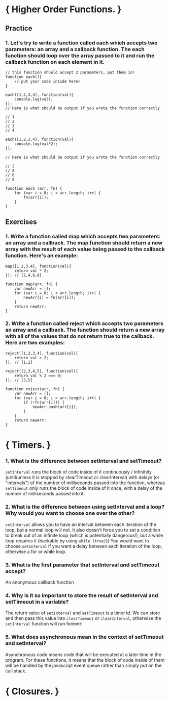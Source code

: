 # { Higher Order Functions. }

## Practice

### 1. Let's try to write a function called each which accepts two parameters: an array and a callback function. The each function should loop over the array passed to it and run the callback function on each element in it.

~~~~
// this function should accept 2 parameters, put them in!
function each(){
    // put your code inside here!
}

each([1,2,3,4], function(val){
    console.log(val);
});
// Here is what should be output if you wrote the function correctly

// 1
// 2
// 3
// 4

each([1,2,3,4], function(val){
    console.log(val*2);
});

// Here is what should be output if you wrote the function correctly

// 2
// 4
// 6
// 8
~~~~

~~~~
function each (arr, fn) {
	for (var i = 0; i < arr.length; i++) {
		fn(arr[i]);
	}
}
~~~~

## Exercises

### 1. Write a function called map which accepts two parameters: an array and a callback. The map function should return a new array with the result of each value being passed to the callback function. Here's an example:

~~~~
map([1,2,3,4], function(val){
    return val * 2;
}); // [2,4,6,8]
~~~~

~~~~
function map(arr, fn) {
	var newArr = [];
	for (var i = 0; i < arr.length; i++) {
		newArr[i] = fn(arr[i]);
	}
	return newArr;
}
~~~~

### 2. Write a function called reject which accepts two parameters an array and a callback. The function should return a new array with all of the values that do not return true to the callback. Here are two examples:

~~~~
reject([1,2,3,4], function(val){
    return val > 2;
}); // [1,2]

reject([2,3,4,5], function(val){
    return val % 2 === 0;
}); // [3,5]
~~~~

~~~~
function reject(arr, fn) {
	var newArr = [];
	for (var i = 0; i < arr.length; i++) {
		if (!fn(arr[i])) {
			newArr.push(arr[i]);
		}
	}
	return newArr;
}
~~~~

# { Timers. }

### 1. What is the difference between setInterval and setTimeout?

```setInterval``` runs the block of code inside of it continuously / infinitely (until/unless it is stopped by clearTimeout or clearInterval) with delays (or "intervals") of the number of milliseconds passed into the function, whereas ```setTimeout``` only runs the block of code inside of it once, with a delay of the number of milliseconds passed into it. 

### 2. What is the difference between using setInterval and a loop? Why would you want to choose one over the other?

```setInterval``` allows you to have an interval between each iteration of the loop, but a normal loop will not. It also doesn't force you to set a condition to break out of an infinite loop (which is potentially dangerous!), but a while loop requires it (hackable by using ```while (true)```)) You would want to choose ```setInterval``` if you want a delay between each iteration of the loop, otherwise a for or while loop.

### 3. What is the first parameter that setInterval and setTimeout accept?

An anonymous callback function 

### 4. Why is it so important to store the result of setInterval and setTimeout in a variable?

The return value of ```setInterval``` and ```setTimeout``` is a timer id. We can store and then pass this value into ```clearTimeout``` or ```clearInterval```, otherwise the ```setInterval``` function will run forever! 

### 5. What does asynchronous mean in the context of setTimeout and setInterval?

Asynchronous code means code that will be executed at a later time in the program. For these functions, it means that the block of code inside of them will be handled by the javascript event queue rather than simply put on the call stack.

# { Closures. }

























































































